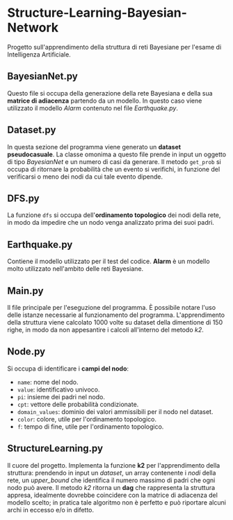 # Structure-Learning-Bayesian-Network

Progetto sull'apprendimento della struttura di reti Bayesiane per l'esame di Intelligenza Artificiale.

## BayesianNet.py
Questo file si occupa della generazione della rete Bayesiana e della sua **matrice di adiacenza** partendo da un modello.
In questo caso viene utilizzato il modello *Alarm* contenuto nel file *Earthquake.py*.

## Dataset.py
In questa sezione del programma viene generato un **dataset pseudocasuale**.
La classe omonima a questo file prende in input un oggetto di tipo *BayesianNet* e un numero di casi da generare.
Il metodo `get_prob` si occupa di ritornare la probabilità che un evento si verifichi, in funzione del verificarsi o meno dei nodi da cui tale evento dipende.

## DFS.py
La funzione `dfs` si occupa dell'**ordinamento topologico** dei nodi della rete, in modo da impedire che un nodo venga analizzato prima dei suoi padri.

## Earthquake.py
Contiene il modello utilizzato per il test del codice. 
**Alarm** è un modello molto utilizzato nell'ambito delle reti Bayesiane.

## Main.py
Il file principale per l'eseguzione del programma. 
È possibile notare l'uso delle istanze necessarie al funzionamento del programma.
L'apprendimento della struttura viene calcolato 1000 volte su dataset della dimentione di 150 righe, in modo da non appesantire i calcoli all'interno del metodo *k2*.

## Node.py
Si occupa di identificare i **campi del nodo**:
* `name`: nome del nodo.
* `value`: identificativo univoco.
* `pi`: insieme dei padri nel nodo.
* `cpt`: vettore delle probabilità condizionate.
* `domain_values`: dominio dei valori ammissibili per il nodo nel dataset.
* `color`: colore, utile per l'ordinamento topologico.
* `f`: tempo di fine, utile per l'ordinamento topologico.

## StructureLearning.py
Il cuore del progetto. 
Implementa la funzione **k2** per l'apprendimento della struttura: prendendo in input un *dataset*, un array contenente i *nodi* della rete, un *upper_bound* che identifica il numero massimo di padri che ogni nodo può avere.
Il metodo *k2* ritorna un **dag** che rappresenta la struttura appresa, idealmente dovrebbe coincidere con la matrice di adiacenza del modello scelto; in pratica tale algoritmo non è perfetto e può riportare alcuni archi in eccesso e/o in difetto.
